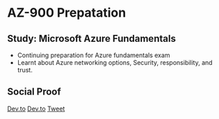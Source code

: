 
# AZ-900 Prepatation

## Study: Microsoft Azure Fundamentals 

- Continuing preparation for Azure fundamentals exam
- Learnt about Azure networking options, Security, responsibility, and trust.

## Social Proof

[Dev.to](https://dev.to/sudhachandranbc/az-900-notes-azure-networking-options-3fn7)
[Dev.to](https://dev.to/sudhachandranbc/az-900-notes-security-responsibility-and-trust-in-azure-1gn7)
[Tweet](https://twitter.com/SudhaKishoreBC/status/1291726893574569987)